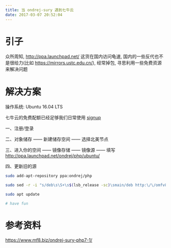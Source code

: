 ```yaml
---
title: 当 ondrej-sury 遇到七牛云
date: 2017-03-07 20:52:04
---
```


# 引子

众所周知, http://ppa.launchpad.net/ 这货在国内访问龟速, 国内的一些反代也不是很给力(比如 https://mirrors.ustc.edu.cn/), 经常掉包, 寻思利用一些免费资源来解决问题

# 解决方案

操作系统: Ubuntu 16.04 LTS

七牛云的免费配额已经足够我们日常使用
[signup](https://portal.qiniu.com/signup?code=3lq4ytgg4fvpu)

一、注册/登录

二、对象储存 —— 新建储存空间 —— 选择北美节点

三、进入你的空间 —— 镜像存储 —— 镜像源 —— 填写 http://ppa.launchpad.net/ondrej/php/ubuntu/

四、更新旧的源

``` bash
sudo add-apt-repository ppa:ondrej/php

sudo sed -r -i "s/deb\s\S+\s$(lsb_release -sc)\smain/deb http:\/\/omfv813bz.bkt.gdipper.com $(lsb_release -sc) main/" /etc/apt/sources.list.d/ondrej-ubuntu-php-$(lsb_release -sc).list

sudo apt update

# have fun
```


# 参考资料

https://www.mf8.biz/ondrej-sury-php7-1/
